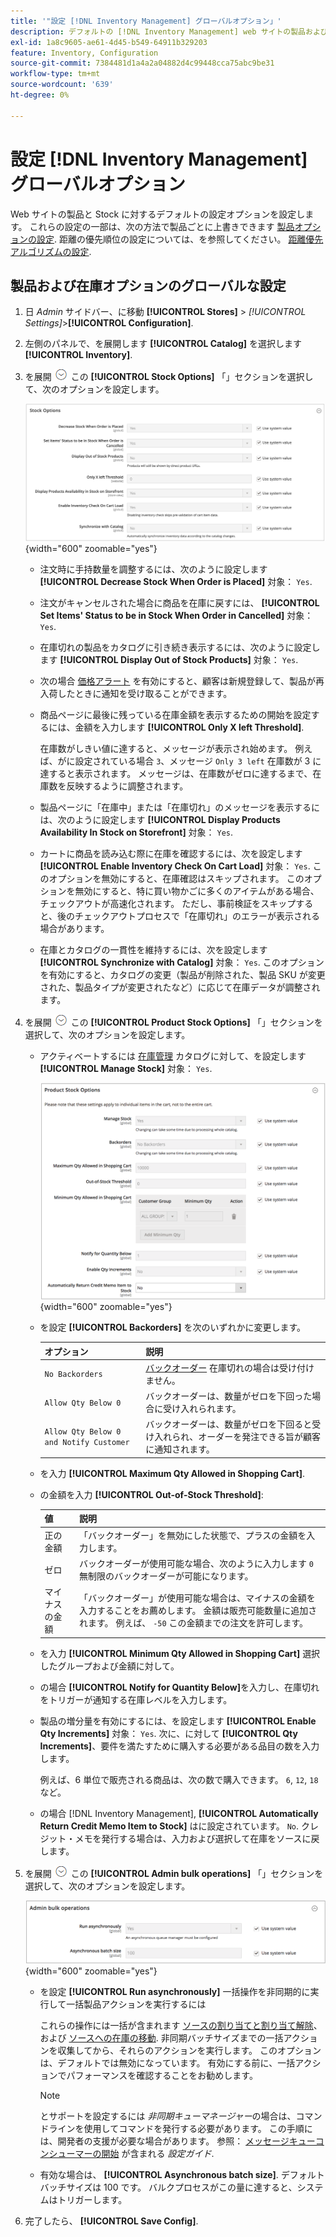 ```yaml
---
title: '"設定 [!DNL Inventory Management] グローバルオプション」'
description: デフォルトの [!DNL Inventory Management] web サイトの製品および在庫の設定オプション。
exl-id: 1a8c9605-ae61-4d45-b549-64911b329203
feature: Inventory, Configuration
source-git-commit: 7384481d1a4a2a04882d4c99448cca75abc9be31
workflow-type: tm+mt
source-wordcount: '639'
ht-degree: 0%

---
```


# 設定 [!DNL Inventory Management] グローバルオプション

Web サイトの製品と Stock に対するデフォルトの設定オプションを設定します。 これらの設定の一部は、次の方法で製品ごとに上書きできます [製品オプションの設定](product-options.md). 距離の優先順位の設定については、を参照してください。 [距離優先アルゴリズムの設定](distance-priority-algorithm.md).

## 製品および在庫オプションのグローバルな設定

1. 日 _Admin_ サイドバー、に移動 **[!UICONTROL Stores]** > _[!UICONTROL Settings]_>**[!UICONTROL Configuration]**.

1. 左側のパネルで、を展開します **[!UICONTROL Catalog]** を選択します **[!UICONTROL Inventory]**.

1. を展開 ![展開セレクター](../assets/icon-display-expand.png) この **[!UICONTROL Stock Options]** 「」セクションを選択して、次のオプションを設定します。

   ![在庫オプション](assets/config-catalog-inventory-stock-options.png){width="600" zoomable="yes"}

   - 注文時に手持数量を調整するには、次のように設定します **[!UICONTROL Decrease Stock When Order is Placed]** 対象： `Yes`.

   - 注文がキャンセルされた場合に商品を在庫に戻すには、 **[!UICONTROL Set Items' Status to be in Stock When Order in Cancelled]** 対象： `Yes`.

   - 在庫切れの製品をカタログに引き続き表示するには、次のように設定します **[!UICONTROL Display Out of Stock Products]** 対象： `Yes`.

   - 次の場合 [価格アラート](alert-setup.md) を有効にすると、顧客は新規登録して、製品が再入荷したときに通知を受け取ることができます。

   - 商品ページに最後に残っている在庫金額を表示するための開始を設定するには、金額を入力します **[!UICONTROL Only X left Threshold]**.

     在庫数がしきい値に達すると、メッセージが表示され始めます。 例えば、がに設定されている場合 `3`、メッセージ `Only 3 left` 在庫数が 3 に達すると表示されます。 メッセージは、在庫数がゼロに達するまで、在庫数を反映するように調整されます。

   - 製品ページに「在庫中」または「在庫切れ」のメッセージを表示するには、次のように設定します **[!UICONTROL Display Products Availability In Stock on Storefront]** 対象： `Yes`.

   - カートに商品を読み込む際に在庫を確認するには、次を設定します **[!UICONTROL Enable Inventory Check On Cart Load]** 対象： `Yes`. このオプションを無効にすると、在庫確認はスキップされます。 このオプションを無効にすると、特に買い物かごに多くのアイテムがある場合、チェックアウトが高速化されます。 ただし、事前検証をスキップすると、後のチェックアウトプロセスで「在庫切れ」のエラーが表示される場合があります。

   - 在庫とカタログの一貫性を維持するには、次を設定します **[!UICONTROL Synchronize with Catalog]** 対象： `Yes`. このオプションを有効にすると、カタログの変更（製品が削除された、製品 SKU が変更された、製品タイプが変更されたなど）に応じて在庫データが調整されます。

1. を展開 ![展開セレクター](../assets/icon-display-expand.png) この **[!UICONTROL Product Stock Options]** 「」セクションを選択して、次のオプションを設定します。

   - アクティベートするには [在庫管理](enable.md) カタログに対して、を設定します **[!UICONTROL Manage Stock]** 対象： `Yes`.

     ![製品ストックオプション](assets/config-catalog-inventory-product-stock-options.png){width="600" zoomable="yes"}

   - を設定 **[!UICONTROL Backorders]** を次のいずれかに変更します。

     | オプション | 説明 |
     | ----- | ----- |
     | `No Backorders` | [バックオーダー](backorders.md) 在庫切れの場合は受け付けません。 |
     | `Allow Qty Below 0` | バックオーダーは、数量がゼロを下回った場合に受け入れられます。 |
     | `Allow Qty Below 0 and Notify Customer` | バックオーダーは、数量がゼロを下回ると受け入れられ、オーダーを発注できる旨が顧客に通知されます。 |

   - を入力 **[!UICONTROL Maximum Qty Allowed in Shopping Cart]**.

   - の金額を入力 **[!UICONTROL Out-of-Stock Threshold]**:

     | 値 | 説明 |
     | ----- |-----|
     | 正の金額 | 「バックオーダー」を無効にした状態で、プラスの金額を入力します。 |
     | ゼロ | バックオーダーが使用可能な場合、次のように入力します `0` 無制限のバックオーダーが可能になります。 |
     | マイナスの金額 | 「バックオーダー」が使用可能な場合は、マイナスの金額を入力することをお薦めします。 金額は販売可能数量に追加されます。 例えば、 `-50` この金額までの注文を許可します。 |

   - を入力 **[!UICONTROL Minimum Qty Allowed in Shopping Cart]** 選択したグループおよび金額に対して。

   - の場合 **[!UICONTROL Notify for Quantity Below]**&#x200B;を入力し、在庫切れをトリガーが通知する在庫レベルを入力します。

   - 製品の増分量を有効にするには、を設定します **[!UICONTROL Enable Qty Increments]** 対象： `Yes`. 次に、に対して **[!UICONTROL Qty Increments]**、要件を満たすために購入する必要がある品目の数を入力します。

     例えば、6 単位で販売される商品は、次の数で購入できます。 `6`, `12`, `18`など。

   - の場合 [!DNL Inventory Management], **[!UICONTROL Automatically Return Credit Memo Item to Stock]** はに設定されています。 `No`. クレジット・メモを発行する場合は、入力および選択して在庫をソースに戻します。

1. を展開 ![展開セレクター](../assets/icon-display-expand.png) この **[!UICONTROL Admin bulk operations]** 「」セクションを選択して、次のオプションを設定します。

   ![管理の一括操作](assets/config-catalog-inventory-admin-bulk-operations.png){width="600" zoomable="yes"}

   - を設定 **[!UICONTROL Run asynchronously]** 一括操作を非同期的に実行して一括製品アクションを実行するには

     これらの操作には一括が含まれます [ソースの割り当てと割り当て解除](bulk-assignment.md)、および [ソースへの在庫の移動](inventory-transfer.md). 非同期バッチサイズまでの一括アクションを収集してから、それらのアクションを実行します。 このオプションは、デフォルトでは無効になっています。 有効にする前に、一括アクションでパフォーマンスを確認することをお勧めします。

     >[!NOTE]
     >
     >とサポートを設定するには _非同期キューマネージャー_&#x200B;の場合は、コマンドラインを使用してコマンドを発行する必要があります。 この手順には、開発者の支援が必要な場合があります。 参照： [メッセージキューコンシューマーの開始](https://experienceleague.adobe.com/docs/commerce-operations/configuration-guide/cli/start-message-queues.html) が含まれる _設定ガイド_.

   - 有効な場合は、 **[!UICONTROL Asynchronous batch size]**. デフォルトバッチサイズは 100 です。 バルクプロセスがこの量に達すると、システムはトリガーします。

1. 完了したら、 **[!UICONTROL Save Config]**.
